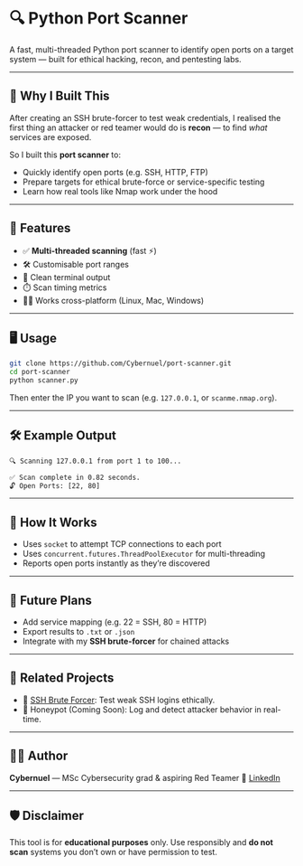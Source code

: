 
# 🔍 Python Port Scanner
A fast, multi-threaded Python port scanner to identify open ports on a target system — built for ethical hacking, recon, and pentesting labs.

---

## 🧠 Why I Built This

After creating an SSH brute-forcer to test weak credentials, I realised the first thing an attacker or red teamer would do is **recon** — to find *what* services are exposed.

So I built this **port scanner** to:
- Quickly identify open ports (e.g. SSH, HTTP, FTP)
- Prepare targets for ethical brute-force or service-specific testing
- Learn how real tools like Nmap work under the hood

---

## 🚀 Features

- ✅ **Multi-threaded scanning** (fast ⚡)
- 🛠️ Customisable port ranges
- 🧪 Clean terminal output
- ⏱️ Scan timing metrics
- 🧑‍💻 Works cross-platform (Linux, Mac, Windows)

---

## 🖥️ Usage

```bash
git clone https://github.com/Cybernuel/port-scanner.git
cd port-scanner
python scanner.py
````

Then enter the IP you want to scan (e.g. `127.0.0.1`, or `scanme.nmap.org`).

---

## 🛠 Example Output

```bash
🔍 Scanning 127.0.0.1 from port 1 to 100...

✅ Scan complete in 0.82 seconds.
🔓 Open Ports: [22, 80]
```

---

## 🤖 How It Works

* Uses `socket` to attempt TCP connections to each port
* Uses `concurrent.futures.ThreadPoolExecutor` for multi-threading
* Reports open ports instantly as they’re discovered

---

## 🧠 Future Plans

* Add service mapping (e.g. 22 = SSH, 80 = HTTP)
* Export results to `.txt` or `.json`
* Integrate with my **SSH brute-forcer** for chained attacks

---

## 📎 Related Projects

* 🔐 [SSH Brute Forcer](https://github.com/Cybernuel/SSh-Brute-force): Test weak SSH logins ethically.
* 🧠 Honeypot (Coming Soon): Log and detect attacker behavior in real-time.

---

## 🧑‍💻 Author

**Cybernuel** — MSc Cybersecurity grad & aspiring Red Teamer
🔗 [LinkedIn](https://www.linkedin.com/in/thedamilare)

---

## 🛡️ Disclaimer

This tool is for **educational purposes** only. Use responsibly and **do not scan** systems you don’t own or have permission to test.


